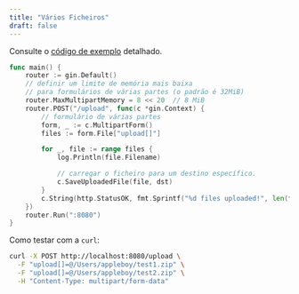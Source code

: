 ```yaml
---
title: "Vários Ficheiros"
draft: false
---
```


Consulte o [código de exemplo](https://github.com/gin-gonic/examples/tree/master/upload-file/multiple) detalhado.

```go
func main() {
	router := gin.Default()
	// definir um limite de memória mais baixa
	// para formulários de várias partes (o padrão é 32MiB)
	router.MaxMultipartMemory = 8 << 20  // 8 MiB
	router.POST("/upload", func(c *gin.Context) {
		// formulário de várias partes
		form, _ := c.MultipartForm()
		files := form.File["upload[]"]

		for _, file := range files {
			log.Println(file.Filename)

			// carregar o ficheiro para um destino específico.
			c.SaveUploadedFile(file, dst)
		}
		c.String(http.StatusOK, fmt.Sprintf("%d files uploaded!", len(files)))
	})
	router.Run(":8080")
}
```

Como testar com a `curl`:

```sh
curl -X POST http://localhost:8080/upload \
  -F "upload[]=@/Users/appleboy/test1.zip" \
  -F "upload[]=@/Users/appleboy/test2.zip" \
  -H "Content-Type: multipart/form-data"
```
